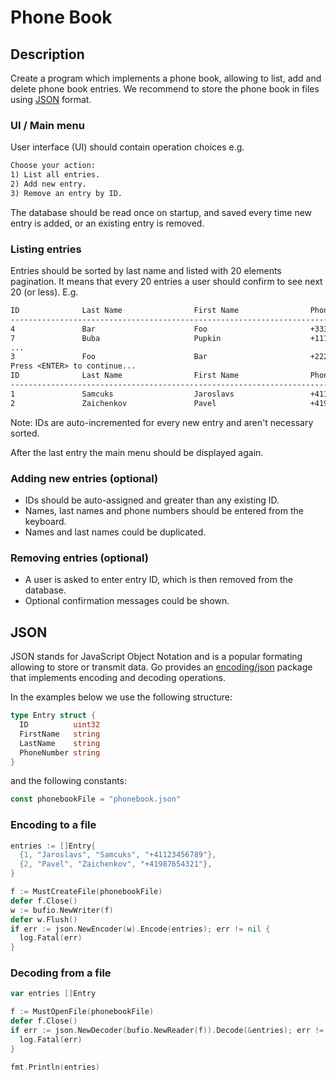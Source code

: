 # Phone Book

## Description

Create a program which implements a phone book, allowing to list, add and delete phone book entries.
We recommend to store the phone book in files using [JSON](https://en.wikipedia.org/wiki/JSON) format.

### UI / Main menu

User interface (UI) should contain operation choices e.g.
```txt
Choose your action:
1) List all entries.
2) Add new entry.
3) Remove an entry by ID.
```

The database should be read once on startup, and saved every time new entry is added, or an existing
entry is removed.

### Listing entries

Entries should be sorted by last name and listed with 20 elements pagination. It means that every 20
entries a user should confirm to see next 20 (or less). E.g.

```txt
ID              Last Name                First Name                Phone#
-------------------------------------------------------------------------
4               Bar                      Foo                       +33333333333
7               Buba                     Pupkin                    +11111111111
...
3               Foo                      Bar                       +22222222222
Press <ENTER> to continue...
ID              Last Name                First Name                Phone#
-------------------------------------------------------------------------
1               Samcuks                  Jaroslavs                 +41123456789
2               Zaichenkov               Pavel                     +41987654321
```

Note: IDs are auto-incremented for every new entry and aren't necessary sorted.

After the last entry the main menu should be displayed again.

### Adding new entries (optional)

- IDs should be auto-assigned and greater than any existing ID.
- Names, last names and phone numbers should be entered from the keyboard.
- Names and last names could be duplicated.

### Removing entries (optional)

- A user is asked to enter entry ID, which is then removed from the database.
- Optional confirmation messages could be shown.

## JSON

JSON stands for JavaScript Object Notation and is a popular formating allowing to store or transmit data.
Go provides an [encoding/json](https://pkg.go.dev/encoding/json) package that implements encoding and
decoding operations.

In the examples below we use the following structure:

```go
type Entry struct {
  ID          uint32
  FirstName   string
  LastName    string
  PhoneNumber string
}
```

and the following constants:

```go
const phonebookFile = "phonebook.json"
```

### Encoding to a file

```go
entries := []Entry{
  {1, "Jaroslavs", "Samcuks", "+41123456789"},
  {2, "Pavel", "Zaichenkov", "+41987654321"},
}

f := MustCreateFile(phonebookFile)
defer f.Close()
w := bufio.NewWriter(f)
defer w.Flush()
if err := json.NewEncoder(w).Encode(entries); err != nil {
  log.Fatal(err)
}
```

### Decoding from a file

```go
var entries []Entry

f := MustOpenFile(phonebookFile)
defer f.Close()
if err := json.NewDecoder(bufio.NewReader(f)).Decode(&entries); err != nil {
  log.Fatal(err)
}

fmt.Println(entries)
```
